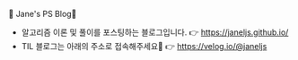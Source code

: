 📑 Jane's PS Blog💖

- 알고리즘 이론 및 풀이를 포스팅하는 블로그입니다.
  👉 https://janeljs.github.io/
- TIL 블로그는 아래의 주소로 접속해주세요🙌
  👉 https://velog.io/@janeljs

